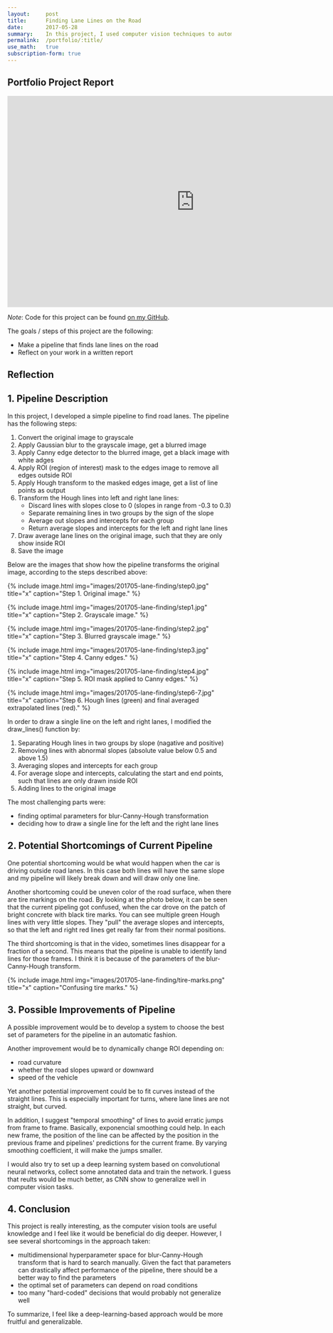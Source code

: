 ```yaml
---
layout:     post
title:      Finding Lane Lines on the Road
date:       2017-05-28
summary:    In this project, I used computer vision techniques to automatically detect road lanes.
permalink:	/portfolio/:title/
use_math:	true
subscription-form: true
---
```


## Portfolio Project Report

<div class="video-container">
    <iframe src="https://www.youtube.com/embed/Sy6hGP7dkZQ" frameborder="0" width="840" height="475"> </iframe>
</div> 

*Note*: Code for this project can be found [on my GitHub](https://github.com/pechyonkin/carnd-p01-simple-lanes).

The goals / steps of this project are the following:

* Make a pipeline that finds lane lines on the road
* Reflect on your work in a written report 

## Reflection

## 1. Pipeline Description

In this project, I developed a simple pipeline to find road lanes. The pipeline has the following steps:

1. Convert the original image to grayscale
2. Apply Gaussian blur to the grayscale image, get a blurred image
3. Apply Canny edge detector to the blurred image, get a black image with white adges
4. Apply ROI (region of interest) mask to the edges image to remove all edges outside ROI
5. Apply Hough transform to the masked edges image, get a list of line points as output
6. Transform the Hough lines into left and right lane lines:
	* Discard lines with slopes close to 0 (slopes in range from -0.3 to 0.3)
	* Separate remaining lines in two groups by the sign of the slope
	* Average out slopes and intercepts for each group
	* Return average slopes and intercepts for the left and right lane lines
7. Draw average lane lines on the original image, such that they are only show inside ROI
8. Save the image

Below are the images that show how the pipeline transforms the original image, according to the steps described above:

{% include image.html
            img="images/201705-lane-finding/step0.jpg"
            title="x"
            caption="Step 1. Original image." %}

{% include image.html
            img="images/201705-lane-finding/step1.jpg"
            title="x"
            caption="Step 2. Grayscale image." %}

{% include image.html
            img="images/201705-lane-finding/step2.jpg"
            title="x"
            caption="Step 3. Blurred grayscale image." %}

{% include image.html
            img="images/201705-lane-finding/step3.jpg"
            title="x"
            caption="Step 4. Canny edges." %}

{% include image.html
            img="images/201705-lane-finding/step4.jpg"
            title="x"
            caption="Step 5. ROI mask applied to Canny edges." %}

{% include image.html
            img="images/201705-lane-finding/step6-7.jpg"
            title="x"
            caption="Step 6. Hough lines (green) and final averaged extrapolated lines (red)." %}

In order to draw a single line on the left and right lanes, I modified the draw_lines() function by:

1. Separating Hough lines in two groups by slope (nagative and positive)
2. Removing lines with abnormal slopes (absolute value below 0.5 and above 1.5)
3. Averaging slopes and intercepts for each group
4. For average slope and intercepts, calculating the start and end points, such that lines are only drawn inside ROI
5. Adding lines to the original image

The most challenging parts were:

* finding optimal parameters for blur-Canny-Hough transformation
* deciding how to draw a single line for the left and the right lane lines



## 2. Potential Shortcomings of Current Pipeline


One potential shortcoming would be what would happen when the car is driving outside road lanes. In this case both lines will have the same slope and my pipeline will likely break down and will draw only one line.

Another shortcoming could be uneven color of the road surface, when there are tire markings on the road. By looking at the photo below, it can be seen that the current pipeling got confused, when the car drove on the patch of bright concrete with black tire marks. You can see multiple green Hough lines with very little slopes. They "pull" the average slopes and intercepts, so that the left and right red lines get really far from their normal positions.

The third shortcoming is that in the video, sometimes lines disappear for a fraction of a second. This means that the pipeline is unable to identify land lines for those frames. I think it is because of the parameters of the blur-Canny-Hough transform.

{% include image.html
            img="images/201705-lane-finding/tire-marks.png"
            title="x"
            caption="Confusing tire marks." %} 


## 3. Possible Improvements of Pipeline

A possible improvement would be to develop a system to choose the best set of parameters for the pipeline in an automatic fashion.

Another improvement would be to dynamically change ROI depending on:

* road curvature
* whether the road slopes upward or downward
* speed of the vehicle

Yet another potential improvement could be to fit curves instead of the straight lines. This is especially important for turns, where lane lines are not straight, but curved.

In addition, I suggest "temporal smoothing" of lines to avoid erratic jumps from frame to frame. Basically, exponencial smoothing could help. In each new frame, the position of the line can be affected by the position in the previous frame and pipelines' predictions for the current frame. By varying smoothing coefficient, it will make the jumps smaller.

I would also try to set up a deep learning system based on convolutional neural networks, collect some annotated data and train the network. I guess that reults would be much better, as CNN show to generalize well in computer vision tasks.

## 4. Conclusion

This project is really interesting, as the computer vision tools are useful knowledge and I feel like it would be beneficial do dig deeper. However, I see several shortcomings in the approach taken:

* multidimensional hyperparameter space for blur-Canny-Hough transform that is hard to search manually. Given the fact that parameters can drastically affect performance of the pipeline, there should be a better way to find the parameters
* the optimal set of parameters can depend on road conditions
* too many "hard-coded" decisions that would probably not generalize well

To summarize, I feel like a deep-learning-based approach would be more fruitful and generalizable.

